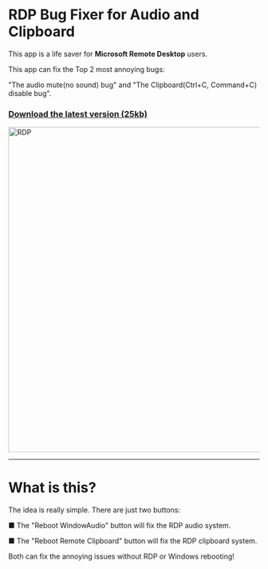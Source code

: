 # RDP Bug Fixer for Audio and Clipboard
This app is a life saver for **Microsoft Remote Desktop** users. 

This app can fix the Top 2 most annoying bugs:

"The audio mute(no sound) bug" and "The Clipboard(Ctrl+C, Command+C) disable bug".


### <a href="https://github.com/exis9/RDP-Bug-Fixer/releases/download/v1.0/RDP.Bug.Fixer.zip">Download the latest version (25kb)</a>


<img width="651" alt="RDP" src="https://github.com/exis9/RDP-Bug-Fixer/assets/91220554/f6413091-95c5-4666-a961-3e726e7d584e">


---

# What is this?

The idea is really simple. There are just two buttons:


■ The "Reboot WindowAudio" button will fix the RDP audio system.

■ The "Reboot Remote Clipboard" button will fix the RDP clipboard system.


Both can fix the annoying issues without RDP or Windows rebooting!
